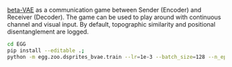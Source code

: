 [beta-VAE](https://openreview.net/pdf?id=Sy2fzU9gl) as a communication game between Sender (Encoder) and Receiver (Decoder). 
The game can be used to play around with continuous channel and visual input. By default, topographic similarity and positional disentanglement are logged.
```bash
cd EGG
pip install --editable .;
python -m egg.zoo.dsprites_bvae.train --lr=1e-3 --batch_size=128 --n_epochs=100 --vocab_size=6
```
